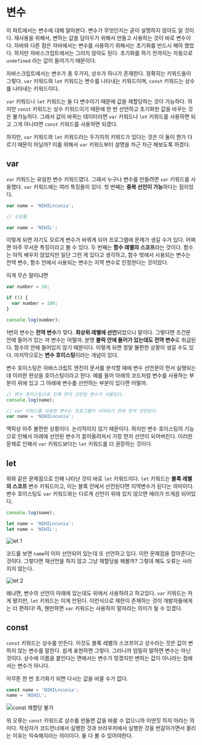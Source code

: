 # 변수
이 파트에서는 변수에 대해 알아본다. 변수가 무엇인지는 굳이 설명하지 않아도 알 것이다. 재사용을 위해서, 변하는 값을 담아두기 위해서 만들고 사용하는 것이 바로 변수이다. 자바와 다른 점은 자바에서는 변수를 사용하기 위해서는 초기화를 반드시 해야 했었다. 하지만 자바스크립트에서는 그러지 않아도 된다. 초기화를 하기 전까지는 자동으로 `undefined` 라는 값이 들어가기 때문이다.

자바스크립트에서는 변수가 총 두가지, 상수가 하나가 존재한다. 정확히는 키워드들이 그렇다. `var` 키워드와 `let` 키워드는 변수를 나타내는 키워드이며, `const` 키워드는 상수를 나타내는 키워드이다.

`var` 키워드나 `let` 키워드는 둘 다 변수이기 때문에 값을 재할당하는 것이 가능하다. 하지만 `const` 키워드는 상수 키워드이기 때문에 한 번 선언하고 초기화한 값을 바꾸는 것은 불가능하다. 그래서 값이 바뀌는 데이터라면 `var` 키워드나 `let` 키워드를 사용하면 되고 그게 아니라면 `const` 키워드를 사용하면 되겠다.

하지만, `var` 키워드와 `let` 키워드라는 두가지의 키워드가 있다는 것은 이 둘이 뭔가 다르기 때문이 아닐까? 이를 위해서 `var` 키워드부터 설명을 차근 차근 해보도록 하겠다.

## var
`var` 키워드는 유일한 변수 키워드였다. 그래서 누구나 변수를 만들려면 `var` 키워드를 사용했다. `var` 키워드에는 여러 특징들이 있다. 첫 번째는 **중복 선언이 가능**하다는 점이었다.

```js
var name = 'NIHILncunia';

// 오만줄

var name = 'NIHIL';
```

이렇게 되면 자기도 모르게 변수가 바뀌게 되어 프로그램에 문제가 생길 수가 있다. 어쩌면 아주 무서운 특징이라고 볼 수 있다. 두 번째는 **함수 레벨의 스코프**라는 것이다. 함수는 아직 배우지 않았지만 일단 그런 게 있다고 생각하고, 함수 밖에서 사용되는 변수는 전역 변수, 함수 안에서 사용되는 변수는 지역 변수로 인정한다는 것이었다.

이게 무슨 말이냐면

```js
var number = 10;

if (1) {
  var number = 100;
}

console.log(number);
```

1번의 변수는 **전역 변수**가 맞다. **최상위 레벨에 선언**되었으니 말이다. 그렇다면 조건문 안에 들어가 있는 저 변수는 어떨까. 분명 **블럭 안에 들어가 있는데도 전역 변수**로 취급된다. 함수의 안에 들어있지 않기 때문이다. 이렇게 되면 정말 불편한 상황이 생길 수도 있다. 마지막으로는 **변수 호이스팅**이라는 개념이 있다.

변수 호이스팅은 자바스크립트 엔진이 문서를 분석할 때에 변수 선언문이 먼서 실행되는데 이러한 현상을 호이스팅이라고 한다. 예를 들어 아래의 코드처럼 변수를 사용하는 부분이 위에 있고 그 아래에 변수를 선언하는 부분이 있다면 어떨까.

```js
// 변수 호이스팅으로 인해 먼저 선언된 변수가 사용된다.
console.log(name);

// var 키워드를 사용한 변수는 프로그램이 시작되기 전에 먼저 선언된다.
var name = 'NIHILncunia';
```

맥락상 아주 불편한 상황이다. 논리적이지 않기 때문이다. 하지만 변수 호이스팅의 기능으로 인해서 아래에 선언된 변수가 끌어올려져서 가장 먼저 선언이 되어버린다. 이러한 문제로 인해서 `var` 키워드보다는 `let` 키워드를 더 권장하는 것이다.

## let
위와 같은 문제점으로 인해 나타난 것이 바로 `let` 키워드이다. `let` 키워드는 **블록 레벨의 스코프** 변수 키워드이고, 이는 블록 안에서 선언된다면 지역변수가 된다는 의미이다. 변수 호이스팅도 `var` 키워드와는 다르게 선언이 위에 있지 않으면 에러가 뜨게끔 되어있다.

```js
console.log(name);

let name = 'NIHILncunia';
let name = 'NIHIL';
```

![let 1](https://drive.google.com/uc?export=view&id=1D-8TJnfpqZ_vW2o7K9IjTi2o1hVD3z8B)

코드를 보면 `name`이 이미 선언되어 있는데 또 선언하고 있다. 이런 문제점을 잡아준다는 것이다. 그렇다면 재선언을 하지 않고 그냥 재할당을 해볼까? 그렇데 해도 오류는 사라지지 않는다.

![let 2](https://drive.google.com/uc?export=view&id=13ROQxgXwWbSBaNee_CiSC5fCS7hs2JLA)

왜냐면, 변수의 선언이 아래에 있는데도 위에서 사용하려고 하고있다. `var` 키워드는 저게 됐지만, `let` 키워드는 이게 안된다. 이런식으로 제한이 존재하는 것이 개발자들에게는 더 편하다! 즉, 웬만하면 `var` 키워드는 사용하지 말자라는 의미가 될 수 있겠다.

## const
`const` 키워드는 상수를 만든다. 이것도 블록 레벨의 스코프이고 상수라는 것은 값이 변하지 않는 변수를 말한다. 쉽게 표현하면 그렇다. 그러니까 엄밀히 말하면 변수는 아닌 것이다. 상수에 이름을 붙인다는 면에서는 변수가 맞겠지만 변하는 값이 아니라는 점에서는 변수가 아니다.

아무튼 한 번 초기화가 되면 다시는 값을 바꿀 수가 없다.

```js
const name = 'NIHILncunia';
name = 'NIHIL';
```

![const 재할당 불가](https://drive.google.com/uc?export=view&id=1TUeQyJhvOMxsso4t4z55-MiRGHGPbiPE)

위 오류는 `const` 키워드로 상수를 만들면 값을 바꿀 수 없으니까 이딴짓 하지 마라는 의미다. 작성자가 코드런너에서 실행한 것과 브라우저에서 실행한 것을 번갈아가면서 올리는 이유는 익숙해지라는 의미이다. 둘 다 볼 수 있어야한다.
